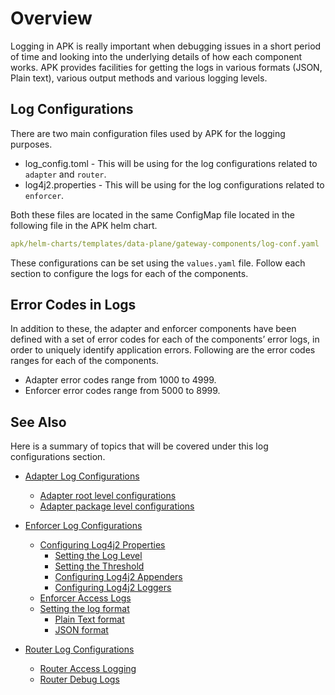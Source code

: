# Overview

Logging in APK is really important when debugging issues in a short period of time and looking into the underlying details of how each component works. APK provides facilities for getting the logs in various formats (JSON, Plain text), various output methods and various logging levels.

## Log Configurations

There are two main configuration files used by APK for the logging purposes.

- log_config.toml - This will be using for the log configurations related to `adapter` and `router`.
- log4j2.properties - This will be using for the log configurations related to `enforcer`.

Both these files are located in the same ConfigMap file located in the following file in the APK helm chart.

```yaml
apk/helm-charts/templates/data-plane/gateway-components/log-conf.yaml
```

These configurations can be set using the `values.yaml` file. Follow each section to configure the logs for each of the components.

## Error Codes in Logs 

In addition to these, the adapter and enforcer components have been defined with a set of error codes for each of the components’ error logs, in order to uniquely identify application errors. Following are the error codes ranges for each of the components.

- Adapter error codes range from 1000 to 4999.
- Enforcer error codes range from 5000 to 8999.


## See Also

Here is a summary of topics that will be covered under this log configurations section.

- [Adapter Log Configurations](../configure-logs-adapter/)
    - [Adapter root level configurations](../configure-logs-adapter#adapter-root-level-configurations)
    - [Adapter package level configurations](../configure-logs-adapter#adapter-package-level-configurations)

- [Enforcer Log Configurations](../configure-logs-enforcer)
    - [Configuring Log4j2 Properties](../configure-logs-enforcer/#configuring-log4j2-properties)
        - [Setting the Log Level](../configure-logs-enforcer/#setting-the-log-level)
        - [Setting the Threshold](../configure-logs-enforcer/#setting-the-threshold)
        - [Configuring Log4j2 Appenders](../configure-logs-enforcer/#configuring-log4j2-appenders)
        - [Configuring Log4j2 Loggers](../configure-logs-enforcer/#configuring-log4j2-loggers)
    - [Enforcer Access Logs](../configure-logs-enforcer/#enforcer-access-logs)
    - [Setting the log format](../configure-logs-enforcer/#setting-the-log-format)
        - [Plain Text format](../configure-logs-enforcer/#plain-text-format)
        - [JSON format](../configure-logs-enforcer/#json-format)

- [Router Log Configurations](../configure-logs-router/#router-log-configurations)
    - [Router Access Logging](../configure-logs-router/#router-access-logging)
    - [Router Debug Logs](../configure-logs-router/#router-debug-logs)

